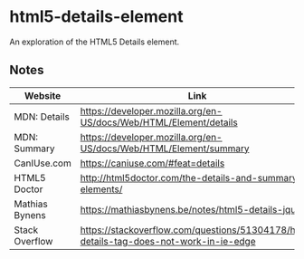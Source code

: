 # html5-details-element
An exploration of the HTML5 Details element.

## Notes

| Website | Link |
| ------- | ---- |
| MDN: Details | https://developer.mozilla.org/en-US/docs/Web/HTML/Element/details
| MDN: Summary | https://developer.mozilla.org/en-US/docs/Web/HTML/Element/summary
| CanIUse.com  | https://caniuse.com/#feat=details
| HTML5 Doctor | http://html5doctor.com/the-details-and-summary-elements/
| Mathias Bynens | https://mathiasbynens.be/notes/html5-details-jquery
| Stack Overflow | https://stackoverflow.com/questions/51304178/html-details-tag-does-not-work-in-ie-edge


